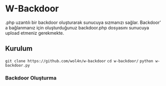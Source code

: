 # W-Backdoor 
.php uzantılı bir backdoor oluşturarak sunucuya sızmanızı sağlar. Backdoor' a bağlanmanız için oluşturduğunuz backdoor.php dosyasını sunucuya upload etmeniz gerekmekte.

## Kurulum
```git clone https://github.com/wol4n/w-backdoor```
```cd w-backdoor/```
```python w-backdoor.py```

### Backdoor Oluşturma
